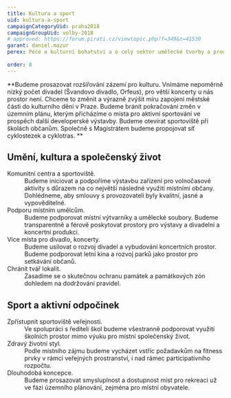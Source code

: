 ```yaml
---
title: Kultura a sport
uid: kultura-a-sport
campaignCategoryUid: praha2018
campaignGroupUid: volby-2018
# approved: https://forum.pirati.cz/viewtopic.php?f=349&t=41530
garant: daniel.mazur
perex: Péče o kulturní bohatství a o celý sektor umělecké tvorby a produkce potřebuje dlouhodobě stabilní podpůrné prostředí. Budeme navazovat na dříve provedenou dobrou práci, aktualizovat koncepci podpory umění a integrovat ji do plánování rozvoje městské části.  
  
order: 8
---
```


**Budeme prosazovat rozšiřování zázemí pro kulturu. Vnímáme nepoměrně nízký počet divadel (Švandovo divadlo, Orfeus), pro větší koncerty u nás prostor není. Chceme to změnit a výrazně zvýšit míru zapojení městské části do kulturního dění v Praze. Budeme bránit pokračování změn v územním plánu, kterým přicházíme o místa pro aktivní sportování ve prospěch další developerské výstavby. Budeme otevírat sportoviště při školách občanům. Společně s Magistrátem budeme propojovat síť cyklostezek a cyklotras.
**

## Umění, kultura a společenský život

<dl class="c-program-key-point-list">
    <dt>Komunitní centra a sportoviště.</dt>
    <dd>Budeme iniciovat a podpoříme výstavbu zařízení pro volnočasové aktivity s důrazem na co největší následné využití místními občany. Dohlédneme, aby smlouvy s provozovateli byly kvalitní, jasné a vypověditelné.</dd>
    <dt>Podporu místním umělcům.</dt>
    <dd>Budeme podporovat místní výtvarníky a umělecké soubory. Budeme transparentně a férově poskytovat prostory pro výstavy a divadelní a koncertní produkci.</dd>
    <dt>Více místa pro divadlo, koncerty.</dt>
    <dd>Budeme usilovat o rozvoj divadel a vybudování koncertních prostor. Budeme podporovat letní kina a rozvoj parků jako prostor pro setkávání občanů.</dd>
    <dt>Chránit tvář lokalit.</dt>
    <dd>Zasadíme se o skutečnou ochranu památek a památkových zón dohledem na dodržování pravidel.
</dd>
</dl>

## Sport a aktivní odpočinek

<dl class="c-program-key-point-list">
    <dt>Zpřístupnit sportoviště veřejnosti.</dt>
    <dd>Ve spolupráci s řediteli škol budeme všestranně podporovat využití školních prostor mimo výuku pro místní společenský život.</dd>
    <dt>Zdravý životní styl.</dt>
    <dd>Podle místního zájmu budeme vycházet vstříc požadavkům na fitness prvky v rámci veřejných prostranství, i nad rámec participativního rozpočtu.</dd>
    <dt>Dlouhodobá koncepce.</dt>
    <dd>Budeme prosazovat smysluplnost a dostupnost míst pro rekreaci už ve fázi územního plánování, zejména pro místní obyvatele.</dd>
</dl>



